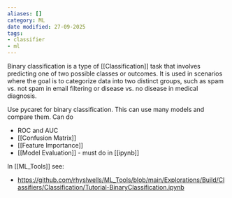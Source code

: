 ```yaml
---
aliases: []
category: ML
date modified: 27-09-2025
tags:
- classifier
- ml
---
```

Binary classification is a type of [[Classification]] task that involves predicting one of two possible classes or outcomes. It is used in scenarios where the goal is to categorize data into two distinct groups, such as spam vs. not spam in email filtering or disease vs. no disease in medical diagnosis.

Use pycaret for binary classification. This can use many models and compare them. Can do
- ROC and AUC
- [[Confusion Matrix]]
- [[Feature Importance]]
- [[Model Evaluation]] - must do in [[ipynb]]

In [[ML_Tools]] see:
- https://github.com/rhyslwells/ML_Tools/blob/main/Explorations/Build/Classifiers/Classification/Tutorial-BinaryClassification.ipynb